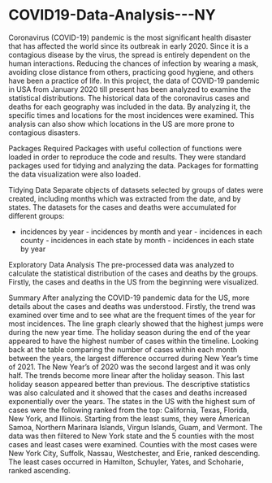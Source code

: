 # COVID19-Data-Analysis---NY

Coronavirus (COVID-19) pandemic is the most significant health disaster that has affected the world since
its outbreak in early 2020. Since it is a contagious disease by the virus, the spread is entirely dependent on
the human interactions. Reducing the chances of infection by wearing a mask, avoiding close distance from
others, practicing good hygiene, and others have been a practice of life.
In this project, the data of COVID-19 pandemic in USA from January 2020 till present has been analyzed
to examine the statistical distributions. The historical data of the coronavirus cases and deaths for each
geography was included in the data. By analyzing it, the specific times and locations for the most incidences
were examined. This analysis can also show which locations in the US are more prone to contagious disasters.

Packages Required
Packages with useful collection of functions were loaded in order to reproduce the code and results. They were
standard packages used for tidying and analyzing the data. Packages for formatting the data visualization
were also loaded.

Tidying Data
Separate objects of datasets selected by groups of dates were created, including months which was extracted
from the date, and by states. The datasets for the cases and deaths were accumulated for different groups:
- incidences by year - incidences by month and year - incidences in each county - incidences in each state by
month - incidences in each state by year

Exploratory Data Analysis
The pre-processed data was analyzed to calculate the statistical distribution of the cases and deaths by the
groups. Firstly, the cases and deaths in the US from the beginning were visualized.


Summary
After analyzing the COVID-19 pandemic data for the US, more details about the cases and deaths was
understood. Firstly, the trend was examined over time and to see what are the frequent times of the year for
most incidences. The line graph clearly showed that the highest jumps were during the new year time. The
holiday season during the end of the year appeared to have the highest number of cases within the timeline.
Looking back at the table comparing the number of cases within each month between the years, the largest
difference occurred during New Year’s time of 2021. The New Year’s of 2020 was the second largest and it
was only half. The trends become more linear after the holiday season. This last holiday season appeared
better than previous. The descriptive statistics was also calculated and it showed that the cases and deaths
increased exponentially over the years. The states in the US with the highest sum of cases were the following
ranked from the top: California, Texas, Florida, New York, and Illinois. Starting from the least sums, they
were American Samoa, Northern Marinara Islands, Virgun Islands, Guam, and Vermont. The data was then
filtered to New York state and the 5 counties with the most cases and least cases were examined. Counties
with the most cases were New York City, Suffolk, Nassau, Westchester, and Erie, ranked descending. The
least cases occurred in Hamilton, Schuyler, Yates, and Schoharie, ranked ascending.
